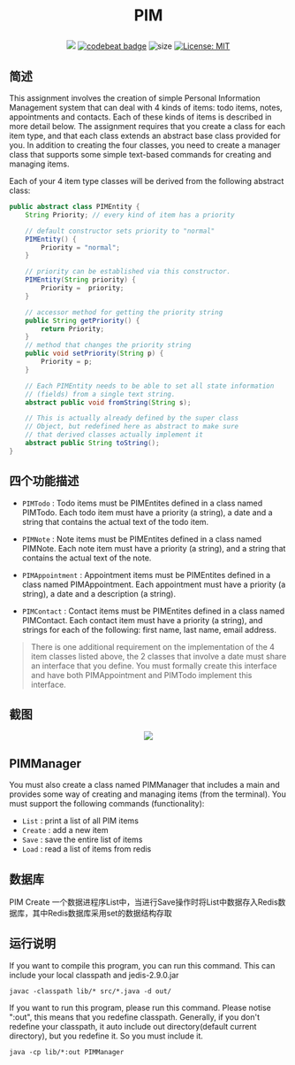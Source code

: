 # <p align="center">PIM</p>
<div align="center">

![](https://travis-ci.org/fenlan/PIM.svg?branch=master)
[![codebeat badge](https://codebeat.co/badges/9052f589-5937-43fe-a959-eb23469102e6)](https://codebeat.co/projects/github-com-fenlan-pim-master)
![size](https://github-size-badge.herokuapp.com/fenlan/PIM.svg)
[![License: MIT](https://img.shields.io/badge/License-MIT-yellow.svg)](https://opensource.org/licenses/MIT)

</div>

## 简述
This assignment involves the creation of simple Personal Information Management system that can deal with 4 kinds of items: todo items, notes, appointments and contacts. Each of these kinds of items is described in more detail below. The assignment requires that you create a class for each item type, and that each class extends an abstract base class provided for you. In addition to creating the four classes, you need to create a manager class that supports some simple text-based commands for creating and managing items.

Each of your 4 item type classes will be derived from the following abstract class:
``` java
public abstract class PIMEntity {
    String Priority; // every kind of item has a priority

    // default constructor sets priority to "normal"
    PIMEntity() {
        Priority = "normal";
    }

    // priority can be established via this constructor.
    PIMEntity(String priority) {
        Priority =  priority;
    }

    // accessor method for getting the priority string
    public String getPriority() {
        return Priority;
    }
    // method that changes the priority string
    public void setPriority(String p) {
        Priority = p;
    }

    // Each PIMEntity needs to be able to set all state information
    // (fields) from a single text string.
    abstract public void fromString(String s);

    // This is actually already defined by the super class
    // Object, but redefined here as abstract to make sure
    // that derived classes actually implement it
    abstract public String toString();
}
```

## 四个功能描述
- `PIMTodo` : Todo items must be PIMEntites defined in a class named PIMTodo. Each todo item must have a priority (a string), a date and a string that contains the actual text of the todo item.

- `PIMNote` : Note items must be PIMEntites defined in a class named PIMNote. Each note item must have a priority (a string), and a string that contains the actual text of the note.

- `PIMAppointment` : Appointment items must be PIMEntites defined in a class named PIMAppointment. Each appointment must have a priority (a string), a date and a description (a string).

- `PIMContact` : Contact items must be PIMEntites defined in a class named PIMContact. Each contact item must have a priority (a string), and strings for each of the following: first name, last name, email address.
> There is one additional requirement on the implementation of the 4 item classes listed above, the 2 classes that involve a date must share an interface that you define. You must formally create this interface and have both PIMAppointment and PIMTodo implement this interface.

## 截图
<div align=center>

<image src="https://github.com/fenlan/Mycode/blob/master/images/PIM.png"></image>

</div>

## PIMManager
You must also create a class named PIMManager that includes a main and provides some way of creating and managing items (from the terminal). You must support the following commands (functionality):
- `List` : print a list of all PIM items
- `Create` : add a new item
- `Save` : save the entire list of items
- `Load` : read a list of items from redis

## 数据库
PIM Create 一个数据进程序List中，当进行Save操作时将List中数据存入Redis数据库，其中Redis数据库采用set的数据结构存取

## 运行说明
If you want to compile this program, you can run this command. This can include your local classpath and jedis-2.9.0.jar
```
javac -classpath lib/* src/*.java -d out/
```

If you want to run this program, please run this command. Please notise ":out", this means that you redefine classpath. Generally, if you don't redefine your classpath, it auto include out directory(default current directory), but you redefine it. So you must include it.
```
java -cp lib/*:out PIMManager
```